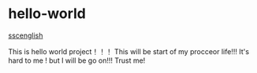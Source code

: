# hello-world
[sscenglish](https://github.com/sscenglish)
> 
This is hello world project！！！
This will be start of my procceor life!!!
It's hard to me ! but I will be go on!!! Trust me!
